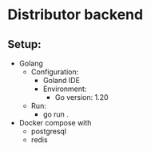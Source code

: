 # Distributor backend

## Setup:
- Golang
  - Configuration:
    - Goland IDE
    - Environment:
      - Go version: 1.20
  - Run:
    - go run .
- Docker compose with
  - postgresql
  - redis
